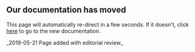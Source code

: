 <html>
<head>
<meta http-equiv="refresh" content="5;url=https://documentation.improbable.io/gdk-for-unreal/docs" />
<title>Page Moved</title>
</head>
<body>
<h2>Our documentation has moved</h2> 
<p>This page will automatically re-direct in a few seconds. If it doesn't, click <a href="https://documentation.improbable.io/gdk-for-unreal/docs">here</a> to go to the new documentation.</P>
</body>
</html>_2019-05-21 Page added with editorial review_